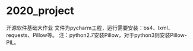 # 2020_project
开源软件基础大作业
文件为pycharm工程，运行需要安装：bs4、lxml、requests、Pillow等。
注：python2.7安装Pillow，对于python3则安装Pillow-PIL。
